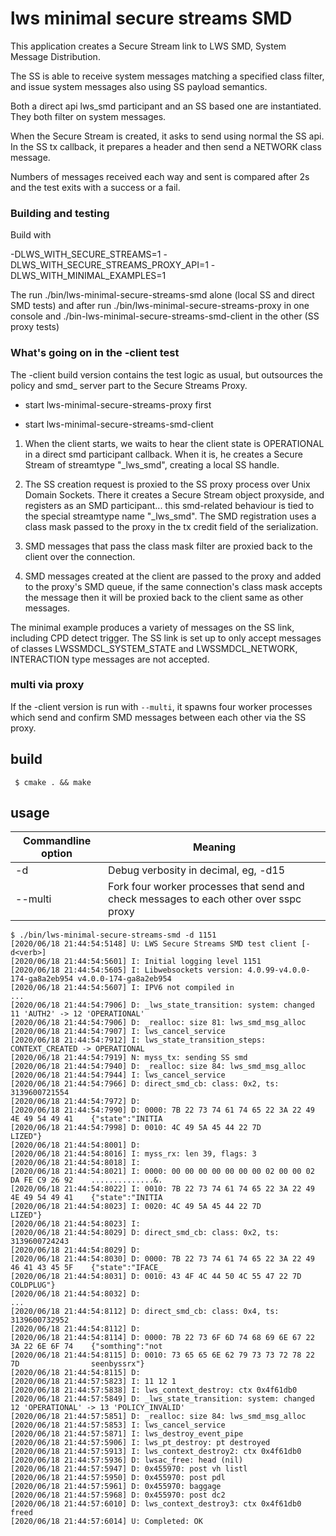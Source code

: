 # lws minimal secure streams SMD

This application creates a Secure Stream link to LWS SMD, System
Message Distribution.

The SS is able to receive system messages matching a specified
class filter, and issue system messages also using SS payload
semantics.

Both a direct api lws_smd participant and an SS based one are instantiated.
They both filter on system messages.

When the Secure Stream is created, it asks to send using normal the SS api.
In the SS tx callback, it prepares a header and then send a NETWORK class
message.

Numbers of messages received each way and sent is compared after 2s and the
test exits with a success or a fail.

### Building and testing

Build with

 -DLWS_WITH_SECURE_STREAMS=1
 -DLWS_WITH_SECURE_STREAMS_PROXY_API=1
 -DLWS_WITH_MINIMAL_EXAMPLES=1

The run ./bin/lws-minimal-secure-streams-smd alone (local SS and direct SMD tests)
and after run ./bin/lws-minimal-secure-streams-proxy in one console and
./bin-lws-minimal-secure-streams-smd-client in the other (SS proxy tests)

### What's going on in the -client test

The -client build version contains the test logic as usual, but outsources the
policy and smd_ server part to the Secure Streams Proxy.

 - start lws-minimal-secure-streams-proxy first
 
 - start lws-minimal-secure-streams-smd-client
 
1) When the client starts, we waits to hear the client state is OPERATIONAL in
a direct smd participant callback.  When it is, he creates a Secure Stream of
streamtype "_lws_smd", creating a local SS handle.

2) The SS creation request is proxied to the SS proxy process over Unix Domain
Sockets.  There it creates a Secure Stream object proxyside, and registers as
an SMD participant... this smd-related behaviour is tied to the special
streamtype name "_lws_smd".  The SMD registration uses a class mask passed to
the proxy in the tx credit field of the serialization.

3) SMD messages that pass the class mask filter are proxied back to the client
over the connection.

4) SMD messages created at the client are passed to the proxy and added to the
proxy's SMD queue, if the same connection's class mask accepts the message then
it will be proxied back to the client same as other messages.

The minimal example produces a variety of messages on the SS link, including
CPD detect trigger.  The SS link is set up to only accept messages of classes
LWSSMDCL_SYSTEM_STATE and LWSSMDCL_NETWORK, INTERACTION type messages are
not accepted.

### multi via proxy

If the -client version is run with `--multi`, it spawns four worker processes
which send and confirm SMD messages between each other via the SS proxy.

## build

```
 $ cmake . && make
```

## usage

Commandline option|Meaning
---|---
-d <loglevel>|Debug verbosity in decimal, eg, -d15
--multi|Fork four worker processes that send and check messages to each other over sspc proxy

```
$ ./bin/lws-minimal-secure-streams-smd -d 1151
[2020/06/18 21:44:54:5148] U: LWS Secure Streams SMD test client [-d<verb>]
[2020/06/18 21:44:54:5601] I: Initial logging level 1151
[2020/06/18 21:44:54:5605] I: Libwebsockets version: 4.0.99-v4.0.0-174-ga8a2eb954 v4.0.0-174-ga8a2eb954
[2020/06/18 21:44:54:5607] I: IPV6 not compiled in
...
[2020/06/18 21:44:54:7906] D: _lws_state_transition: system: changed 11 'AUTH2' -> 12 'OPERATIONAL'
[2020/06/18 21:44:54:7906] D: _realloc: size 81: lws_smd_msg_alloc
[2020/06/18 21:44:54:7907] I: lws_cancel_service
[2020/06/18 21:44:54:7912] I: lws_state_transition_steps: CONTEXT_CREATED -> OPERATIONAL
[2020/06/18 21:44:54:7919] N: myss_tx: sending SS smd
[2020/06/18 21:44:54:7940] D: _realloc: size 84: lws_smd_msg_alloc
[2020/06/18 21:44:54:7944] I: lws_cancel_service
[2020/06/18 21:44:54:7966] D: direct_smd_cb: class: 0x2, ts: 3139600721554
[2020/06/18 21:44:54:7972] D: 
[2020/06/18 21:44:54:7990] D: 0000: 7B 22 73 74 61 74 65 22 3A 22 49 4E 49 54 49 41    {"state":"INITIA
[2020/06/18 21:44:54:7998] D: 0010: 4C 49 5A 45 44 22 7D                               LIZED"}         
[2020/06/18 21:44:54:8001] D: 
[2020/06/18 21:44:54:8016] I: myss_rx: len 39, flags: 3
[2020/06/18 21:44:54:8018] I: 
[2020/06/18 21:44:54:8021] I: 0000: 00 00 00 00 00 00 00 02 00 00 02 DA FE C9 26 92    ..............&.
[2020/06/18 21:44:54:8022] I: 0010: 7B 22 73 74 61 74 65 22 3A 22 49 4E 49 54 49 41    {"state":"INITIA
[2020/06/18 21:44:54:8023] I: 0020: 4C 49 5A 45 44 22 7D                               LIZED"}         
[2020/06/18 21:44:54:8023] I: 
[2020/06/18 21:44:54:8029] D: direct_smd_cb: class: 0x2, ts: 3139600724243
[2020/06/18 21:44:54:8029] D: 
[2020/06/18 21:44:54:8030] D: 0000: 7B 22 73 74 61 74 65 22 3A 22 49 46 41 43 45 5F    {"state":"IFACE_
[2020/06/18 21:44:54:8031] D: 0010: 43 4F 4C 44 50 4C 55 47 22 7D                      COLDPLUG"}      
[2020/06/18 21:44:54:8032] D: 
...
[2020/06/18 21:44:54:8112] D: direct_smd_cb: class: 0x4, ts: 3139600732952
[2020/06/18 21:44:54:8112] D: 
[2020/06/18 21:44:54:8114] D: 0000: 7B 22 73 6F 6D 74 68 69 6E 67 22 3A 22 6E 6F 74    {"somthing":"not
[2020/06/18 21:44:54:8115] D: 0010: 73 65 65 6E 62 79 73 73 72 78 22 7D                seenbyssrx"}    
[2020/06/18 21:44:54:8115] D: 
[2020/06/18 21:44:57:5823] I: 11 12 1
[2020/06/18 21:44:57:5838] I: lws_context_destroy: ctx 0x4f61db0
[2020/06/18 21:44:57:5849] D: _lws_state_transition: system: changed 12 'OPERATIONAL' -> 13 'POLICY_INVALID'
[2020/06/18 21:44:57:5851] D: _realloc: size 84: lws_smd_msg_alloc
[2020/06/18 21:44:57:5853] I: lws_cancel_service
[2020/06/18 21:44:57:5871] I: lws_destroy_event_pipe
[2020/06/18 21:44:57:5906] I: lws_pt_destroy: pt destroyed
[2020/06/18 21:44:57:5913] I: lws_context_destroy2: ctx 0x4f61db0
[2020/06/18 21:44:57:5936] D: lwsac_free: head (nil)
[2020/06/18 21:44:57:5947] D: 0x455970: post vh listl
[2020/06/18 21:44:57:5950] D: 0x455970: post pdl
[2020/06/18 21:44:57:5961] D: 0x455970: baggage
[2020/06/18 21:44:57:5968] D: 0x455970: post dc2
[2020/06/18 21:44:57:6010] D: lws_context_destroy3: ctx 0x4f61db0 freed
[2020/06/18 21:44:57:6014] U: Completed: OK
```